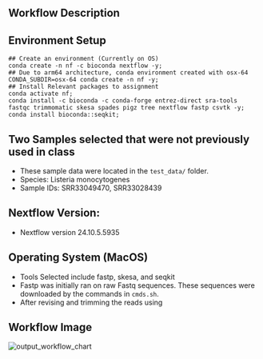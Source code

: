 ## Workflow Description

## Environment Setup
``` 
## Create an environment (Currently on OS)
conda create -n nf -c bioconda nextflow -y;
## Due to arm64 architecture, conda environment created with osx-64
CONDA_SUBDIR=osx-64 conda create -n nf -y;
## Install Relevant packages to assignment
conda activate nf;
conda install -c bioconda -c conda-forge entrez-direct sra-tools fastqc trimmomatic skesa spades pigz tree nextflow fastp csvtk -y;
conda install bioconda::seqkit;
```

## Two Samples selected that were not previously used in class
* These sample data were located in the ```test_data/``` folder.
* Species: Listeria monocytogenes
* Sample IDs: SRR33049470, SRR33028439

## Nextflow Version:
* Nextflow version 24.10.5.5935

## Operating System (MacOS) 
* Tools Selected include fastp, skesa, and seqkit
* Fastp was initially ran on raw Fastq sequences. These sequences were downloaded by the commands in `cmds.sh`.
* After revising and trimming the reads using 

## Workflow Image
![output_workflow_chart](https://github.com/user-attachments/assets/efacd15b-da7d-4308-9621-7ea5a991f0de)
